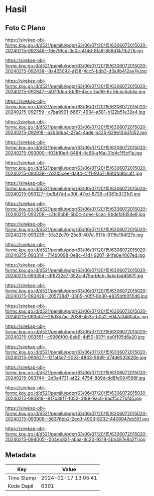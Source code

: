 # Hasil

## Foto C Plano

https://sirekap-obj-formc.kpu.go.id/d521/pemilu/pdpr/63/06/07/20/15/6306072015020-20240215-092348--16e79fcd-3c0c-414d-8fa9-859d147fb276.jpg

https://sirekap-obj-formc.kpu.go.id/d521/pemilu/pdpr/63/06/07/20/15/6306072015020-20240215-092438--9a425092-a138-4cc5-bdb3-d3a9b412ae7e.jpg

https://sirekap-obj-formc.kpu.go.id/d521/pemilu/pdpr/63/06/07/20/15/6306072015020-20240215-092647--407ffdea-8b39-4ccc-ba06-6c7dcbc5ab5a.jpg

https://sirekap-obj-formc.kpu.go.id/d521/pemilu/pdpr/63/06/07/20/15/6306072015020-20240215-092759--c7ba9901-6667-4934-a581-b122b51e32e4.jpg

https://sirekap-obj-formc.kpu.go.id/d521/pemilu/pdpr/63/06/07/20/15/6306072015020-20240215-092918--a3b3dba4-27a4-4ade-b425-629e104d7d52.jpg

https://sirekap-obj-formc.kpu.go.id/d521/pemilu/pdpr/63/06/07/20/15/6306072015020-20240215-093000--f03b10e4-8484-4c68-af6a-31d4c1f5cf1e.jpg

https://sirekap-obj-formc.kpu.go.id/d521/pemilu/pdpr/63/06/07/20/15/6306072015020-20240215-093039--2d245cee-da84-41f1-93b7-86f41d9bcaf1.jpg

https://sirekap-obj-formc.kpu.go.id/d521/pemilu/pdpr/63/06/07/20/15/6306072015020-20240215-093127--be1bf7dd-a30f-47cd-8739-cf081b3721d1.jpg

https://sirekap-obj-formc.kpu.go.id/d521/pemilu/pdpr/63/06/07/20/15/6306072015020-20240215-093206--c3fc6bb8-5b0c-4dee-bcac-9bdefa1d54e8.jpg

https://sirekap-obj-formc.kpu.go.id/d521/pemilu/pdpr/63/06/07/20/15/6306072015020-20240215-093239--57a32e70-25c8-407d-917b-9116e164f27e.jpg

https://sirekap-obj-formc.kpu.go.id/d521/pemilu/pdpr/63/06/07/20/15/6306072015020-20240215-093314--714b0098-0e8c-41d1-9207-94fa0e4067ed.jpg

https://sirekap-obj-formc.kpu.go.id/d521/pemilu/pdpr/63/06/07/20/15/6306072015020-20240215-093354--df8732e7-352a-475a-bfcb-3abcfad4587f.jpg

https://sirekap-obj-formc.kpu.go.id/d521/pemilu/pdpr/63/06/07/20/15/6306072015020-20240215-093429--205738d7-0305-405f-8b30-e835bfb055d6.jpg

https://sirekap-obj-formc.kpu.go.id/d521/pemilu/pdpr/63/06/07/20/15/6306072015020-20240215-093507--26d3d7ac-2038-453c-b0a2-e047a0460abc.jpg

https://sirekap-obj-formc.kpu.go.id/d521/pemilu/pdpr/63/06/07/20/15/6306072015020-20240215-093551--c9966f00-8eb9-4d50-837f-de0f105d6a20.jpg

https://sirekap-obj-formc.kpu.go.id/d521/pemilu/pdpr/63/06/07/20/15/6306072015020-20240215-093627--121af4e7-2053-4843-9689-d74d6533620e.jpg

https://sirekap-obj-formc.kpu.go.id/d521/pemilu/pdpr/63/06/07/20/15/6306072015020-20240215-093744--2d0a4731-af22-4754-889d-dd8fd004598f.jpg

https://sirekap-obj-formc.kpu.go.id/d521/pemilu/pdpr/63/06/07/20/15/6306072015020-20240215-093818--817b38f7-f052-4189-9ac6-6adf5c27bfd5.jpg

https://sirekap-obj-formc.kpu.go.id/d521/pemilu/pdpr/63/06/07/20/15/6306072015020-20240215-093909--56376bb2-2ec0-4903-8232-4408947eb551.jpg

https://sirekap-obj-formc.kpu.go.id/d521/pemilu/pdpr/63/06/07/20/15/6306072015020-20240215-094005--004eb831-abaa-4c20-9318-5bb487e8a2f1.jpg


## Metadata

| Key        | Value               |
| ---------- | ------------------- |
| Time Stamp | 2024-02-17 13:05:41 |
| Kode Dapil | 6301                |



